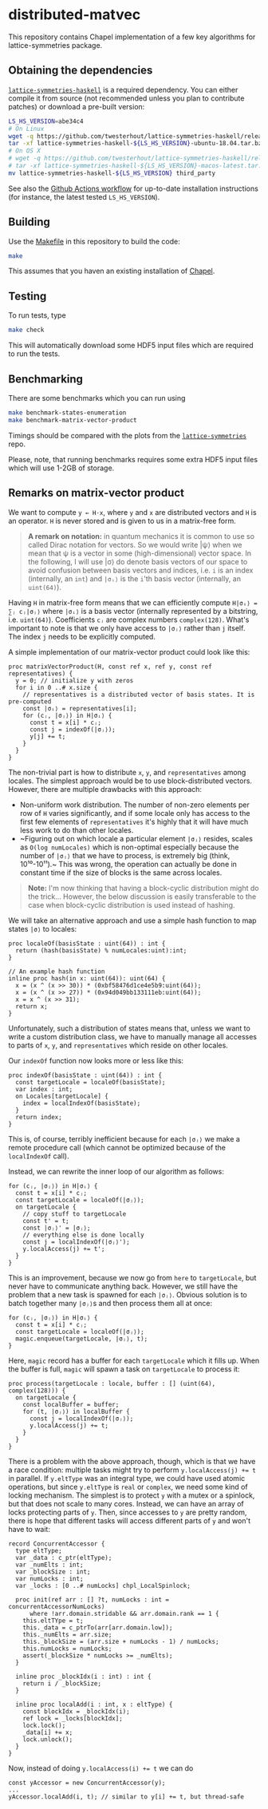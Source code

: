 # distributed-matvec

This repository contains Chapel implementation of a few key algorithms for
lattice-symmetries package.


## Obtaining the dependencies

[`lattice-symmetries-haskell`](https://github.com/twesterhout/lattice-symmetries-haskell)
is a required dependency. You can either compile it from source (not recommended
unless you plan to contribute patches) or download a pre-built version:

```bash
LS_HS_VERSION=abe34c4
# On Linux
wget -q https://github.com/twesterhout/lattice-symmetries-haskell/releases/download/continuous/lattice-symmetries-haskell-${LS_HS_VERSION}-ubuntu-18.04.tar.bz2
tar -xf lattice-symmetries-haskell-${LS_HS_VERSION}-ubuntu-18.04.tar.bz2
# On OS X
# wget -q https://github.com/twesterhout/lattice-symmetries-haskell/releases/download/continuous/lattice-symmetries-haskell-${LS_HS_VERSION}-macos-latest.tar.bz2
# tar -xf lattice-symmetries-haskell-${LS_HS_VERSION}-macos-latest.tar.bz2
mv lattice-symmetries-haskell-${LS_HS_VERSION} third_party
```

See also the [Github Actions workflow](.github/workflows/ci.yml) for up-to-date
installation instructions (for instance, the latest tested `LS_HS_VERSION`).


## Building

Use the [Makefile](Makefile) in this repository to build the code:

```bash
make
```

This assumes that you haven an existing installation of
[Chapel](https://chapel-lang.org/).


## Testing

To run tests, type

```bash
make check
```

This will automatically download some HDF5 input files which are required to run
the tests.


## Benchmarking

There are some benchmarks which you can run using

```bash
make benchmark-states-enumeration
make benchmark-matrix-vector-product
```

Timings should be compared with the plots from the
[`lattice-symmetries`](https://github.com/twesterhout/lattice-symmetries#bicyclist-performance)
repo.

Please, note, that running benchmarks requires some extra HDF5 input files which
will use 1-2GB of storage.


## Remarks on matrix-vector product

We want to compute `y ← H⋅x`, where `y` and `x` are distributed vectors and `H`
is an operator. `H` is never stored and is given to us in a matrix-free form.

> **A remark on notation:** in quantum mechanics it is common to use so called
> Dirac notation for vectors. So we would write |ψ⟩ when we mean that ψ is a
> vector in some (high-dimensional) vector space. In the following, I will use
> |σ⟩ do denote basis vectors of our space to avoid confusion between basis
> vectors and indices, i.e. `i` is an index (internally, an `int`) and `|σᵢ⟩` is
> the `i`'th basis vector (internally, an `uint(64)`).

Having `H` in matrix-free form means that we can efficiently compute `H|σᵢ⟩ = ∑ⱼ
cⱼ|σⱼ⟩` where `|σᵢ⟩` is a basis vector (internally represented by a bitstring,
i.e. `uint(64)`). Coefficients `cⱼ` are complex numbers `complex(128)`.
What's important to note is that we only have access to `|σⱼ⟩` rather than `j`
itself. The index `j` needs to be explicitly computed.

A simple implementation of our matrix-vector product could look like this:

```chapel
proc matrixVectorProduct(H, const ref x, ref y, const ref representatives) {
  y = 0; // initialize y with zeros
  for i in 0 ..# x.size {
    // representatives is a distributed vector of basis states. It is pre-computed
    const |σᵢ⟩ = representatives[i];
    for (cⱼ, |σⱼ⟩) in H|σᵢ⟩ {
      const t = x[i] * cⱼ;
      const j = indexOf(|σⱼ⟩);
      y[j] += t;
    }
  }
}
```

The non-trivial part is how to distribute `x`, `y`, and `representatives` among
locales. The simplest approach would be to use block-distributed vectors.
However, there are multiple drawbacks with this approach:

  * Non-uniform work distribution. The number of non-zero elements per row of
  `H` varies significantly, and if some locale only has access to the first few
  elements of `representatives` it's highly that it will have much less work to
  do than other locales.
  * ~Figuring out on which locale a particular element `|σⱼ⟩` resides, scales as
  `O(log numLocales)` which is non-optimal especially because the number of
  `|σⱼ⟩` that we have to process, is extremely big (think, 10¹⁰-10¹¹).~ This was
  wrong, the operation can actually be done in constant time if the size of
  blocks is the same across locales.

> **Note:** I'm now thinking that having a block-cyclic distribution might do
> the trick... However, the below discussion is easily transferable to the case
> when block-cyclic distribution is used instead of hashing.

We will take an alternative approach and use a simple hash function to map
states `|σ⟩` to locales:

```chapel
proc localeOf(basisState : uint(64)) : int {
  return (hash(basisState) % numLocales:uint):int;
}

// An example hash function
inline proc hash(in x: uint(64)): uint(64) {
  x = (x ^ (x >> 30)) * (0xbf58476d1ce4e5b9:uint(64));
  x = (x ^ (x >> 27)) * (0x94d049bb133111eb:uint(64));
  x = x ^ (x >> 31);
  return x;
}
```

Unfortunately, such a distribution of states means that, unless we want to write
a custom distribution class, we have to manually manage all accesses to parts of
`x`, `y`, and `representatives` which reside on other locales.

Our `indexOf` function now looks more or less like this:

```chapel
proc indexOf(basisState : uint(64)) : int {
  const targetLocale = localeOf(basisState);
  var index : int;
  on Locales[targetLocale] {
    index = localIndexOf(basisState);
  }
  return index;
}
```

This is, of course, terribly inefficient because for each `|σⱼ⟩` we make a
remote procedure call (which cannot be optimized because of the `localIndexOf`
call).

Instead, we can rewrite the inner loop of our algorithm as follows:

```chapel
for (cⱼ, |σⱼ⟩) in H|σᵢ⟩ {
  const t = x[i] * cⱼ;
  const targetLocale = localeOf(|σⱼ⟩);
  on targetLocale {
    // copy stuff to targetLocale
    const t' = t;
    const |σⱼ⟩' = |σⱼ⟩;
    // everything else is done locally
    const j = localIndexOf(|σⱼ⟩');
    y.localAccess(j) += t';
  }
}
```

This is an improvement, because we now go from `here` to `targetLocale`, but
never have to communicate anything back. However, we still have the problem that
a new task is spawned for each `|σⱼ⟩`. Obvious solution is to batch together
many `|σⱼ⟩`s and then process them all at once:

```chapel
for (cⱼ, |σⱼ⟩) in H|σᵢ⟩ {
  const t = x[i] * cⱼ;
  const targetLocale = localeOf(|σⱼ⟩);
  magic.enqueue(targetLocale, |σⱼ⟩, t);
}
```

Here, `magic` record has a buffer for each `targetLocale` which it fills up.
When the buffer is full, `magic` will spawn a task on `targetLocale` to process
it:

```chapel
proc process(targetLocale : locale, buffer : [] (uint(64), complex(128))) {
  on targetLocale {
    const localBuffer = buffer;
    for (t, |σⱼ⟩) in localBuffer {
      const j = localIndexOf(|σⱼ⟩);
      y.localAccess(j) += t;
    }
  }
}
```

There is a problem with the above approach, though, which is that we have a race
condition: multiple tasks might try to perform `y.localAccess(j) += t` in
parallel. If `y.eltType` was an integral type, we could have used atomic
operations, but since `y.eltType` is `real` or `complex`, we need some kind of
locking mechanism. The simplest is to protect `y` with a mutex or a spinlock,
but that does not scale to many cores. Instead, we can have an array of locks
protecting parts of `y`. Then, since accesses to `y` are pretty random, there is
hope that different tasks will access different parts of `y` and won't have to
wait:

```chapel
record ConcurrentAccessor {
  type eltType;
  var _data : c_ptr(eltType);
  var _numElts : int;
  var _blockSize : int;
  var numLocks : int;
  var _locks : [0 ..# numLocks] chpl_LocalSpinlock;

  proc init(ref arr : [] ?t, numLocks : int = concurrentAccessorNumLocks)
      where !arr.domain.stridable && arr.domain.rank == 1 {
    this.eltTYpe = t;
    this._data = c_ptrTo(arr[arr.domain.low]);
    this._numElts = arr.size;
    this._blockSize = (arr.size + numLocks - 1) / numLocks;
    this.numLocks = numLocks;
    assert(_blockSize * numLocks >= _numElts);
  }

  inline proc _blockIdx(i : int) : int {
    return i / _blockSize;
  }

  inline proc localAdd(i : int, x : eltType) {
    const blockIdx = _blockIdx(i);
    ref lock = _locks[blockIdx];
    lock.lock();
    _data[i] += x;
    lock.unlock();
  }
}
```

Now, instead of doing `y.localAccess(i) += t` we can do

```
const yAccessor = new ConcurrentAccessor(y);
...
yAccessor.localAdd(i, t); // similar to y[i] += t, but thread-safe
```













